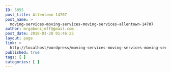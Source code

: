 ```yaml
---
ID: 5855
post_title: Allentown 14707
post_name: >
  moving-services-moving-services-moving-services-allentown-14707
author: mrgabonijeff@gmail.com
post_date: 2018-03-28 01:46:25
layout: page
link: >
  http://localhost/wordpress/moving-services-moving-services-moving-services-allentown-14707/
published: true
tags: [ ]
categories: [ ]
---
```

